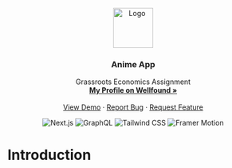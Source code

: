 <div id="top"></div>

<!-- PROJECT LOGO -->
<br />
<div align="center">
  <a href="https://twitter.com/Yazdun">
    <img src="./public/favicon.ico" alt="Logo" width="80" height="80">
  </a>

<h3 align="center">Anime App</h3>

  <p align="center">
    Grassroots Economics Assignment
    <br />
    <a href="https://wellfound.com/u/yazdun-fadali"><strong>My Profile on Wellfound »</strong></a>
    <br />
    <br />
    <a href="https://react-enableit-task.vercel.app/">View Demo</a>
    ·
    <a href="https://github.com/Yazdun/react-enableit-task/issues">Report Bug</a>
    ·
    <a href="https://github.com/Yazdun/react-enableit-task/issues">Request Feature</a>
  </p>

![Next.js](https://img.shields.io/badge/Next.js-%2320232a.svg?style=flat-square&logo=Next.js&logoColor=%2361DAFB)
![GraphQL](https://img.shields.io/badge/GraphQL-E10098.svg?style=flat-square&logo=graphql&logoColor=white)
![Tailwind CSS](https://img.shields.io/badge/Tailwind%20CSS-%2338B2AC.svg?style=flat-square&logo=tailwind-css&logoColor=white)
![Framer Motion](https://img.shields.io/badge/Framer%20Motion-%23000000.svg?style=flat-square&logo=framer&logoColor=#0055FF)

</div>

# Introduction
